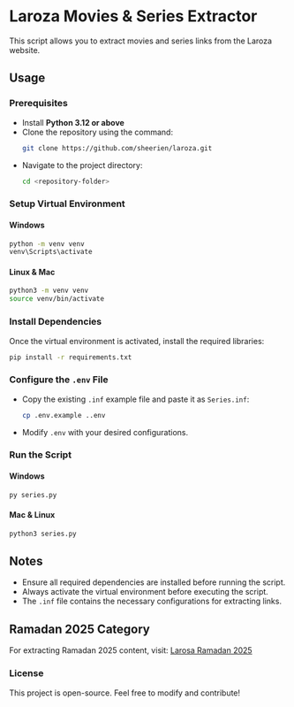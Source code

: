 # Laroza Movies & Series Extractor

This script allows you to extract movies and series links from the Laroza website.

## Usage

### Prerequisites
- Install **Python 3.12 or above**
- Clone the repository using the command:
  ```sh
  git clone https://github.com/sheerien/laroza.git
  ```
- Navigate to the project directory:
  ```sh
  cd <repository-folder>
  ```

### Setup Virtual Environment
#### Windows
```sh
python -m venv venv
venv\Scripts\activate
```
#### Linux & Mac
```sh
python3 -m venv venv
source venv/bin/activate
```

### Install Dependencies
Once the virtual environment is activated, install the required libraries:
```sh
pip install -r requirements.txt
```

### Configure the `.env` File
- Copy the existing `.inf` example file and paste it as `Series.inf`:
  ```sh
  cp .env.example ..env
  ```
- Modify `.env` with your desired configurations.

### Run the Script
#### Windows
```sh
py series.py
```
#### Mac & Linux
```sh
python3 series.py
```

## Notes
- Ensure all required dependencies are installed before running the script.
- Always activate the virtual environment before executing the script.
- The `.inf` file contains the necessary configurations for extracting links.

## Ramadan 2025 Category
For extracting Ramadan 2025 content, visit:
[Larosa Ramadan 2025](https://w.laroza.now/category.php?cat=ramadan-2025)

### License
This project is open-source. Feel free to modify and contribute!

